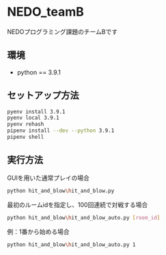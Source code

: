 # NEDO_teamB

NEDOプログラミング課題のチームBです

## 環境

- python == 3.9.1

## セットアップ方法

```sh
pyenv install 3.9.1
pyenv local 3.9.1
pyenv rehash
pipenv install --dev --python 3.9.1
pipenv shell
```

## 実行方法

GUIを用いた通常プレイの場合

```sh
python hit_and_blow\hit_and_blow.py
```

最初のルームidを指定し、100回連続で対戦する場合

```sh
python hit_and_blow\hit_and_blow_auto.py [room_id]
```

例：1番から始める場合

```sh
python hit_and_blow\hit_and_blow_auto.py 1
```
